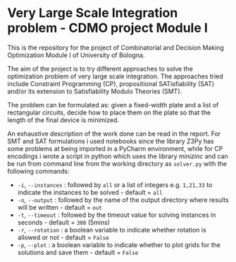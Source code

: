 # Very Large Scale Integration problem - CDMO project Module I

This is the repository for the project of Combinatorial and Decision Making Optimization Module I of University of Bologna.

The aim of the project is to try different approaches to solve the optimization problem of very large scale integration. The approaches tried 
include Constraint Programming (CP), propositional SATisfiability (SAT) and/or its extension to Satisfiability Modulo Theories (SMT).

The problem can be formulated as: given a fixed-width plate and a list of rectangular circuits, decide how to place them
on the plate so that the length of the final device is minimized. 

An exhaustive description of the work done can be read in the report. For SMT and SAT formulations i used notebooks since the library Z3Py has some problems
at being imported in a PyCharm environment, while for CP encodings i wrote a script in python which uses the library _minizinc_ and can be run from command 
line from the working directory as `solver.py` with the following commands:

  - `-i`, `--instances` : followed by `all` or a list of integers e.g. `1,21,33` to indicate the instances to be solved - default = `all`
  - `-o`, `--output` : followed by the name of the output directory where results will be written - default = `out`
  - `-t`, `--timeout` : followed by the timeout value for solving instances in seconds - default = `300` (5mins)
  - `-r`, `--rotation` : a boolean variable to indicate whether rotation is allowed or not - default = `False`
  - `-p`, `--plot` : a boolean variable to indicate whether to plot grids for the solutions and save them - default = `False`
